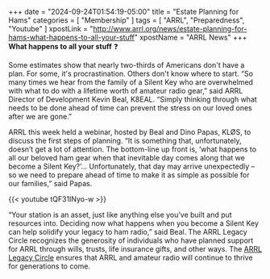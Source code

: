 +++
date = "2024-09-24T01:54:19-05:00"
title = "Estate Planning for Hams"
categories = [ "Membership" ]
tags = [ "ARRL", "Preparedness", "Youtube" ]
xpostLink = "http://www.arrl.org/news/estate-planning-for-hams-what-happens-to-all-your-stuff"
xpostName = "ARRL News"
+++
**What happens to all your stuff** :question:

Some estimates show that nearly two-thirds of Americans don't have
a plan. For some, it's procrastination. Others don't know where to
start. “So many times we hear from the family of a Silent Key who
are overwhelmed with what to do with a lifetime worth of amateur radio
gear,” said ARRL Director of Development Kevin Beal, K8EAL. “Simply
thinking through what needs to be done ahead of time can prevent the
stress on our loved ones after we are gone.”
<!--more-->

ARRL this week held a webinar, hosted by Beal and Dino Papas, KLØS,
to discuss the first steps of planning. “It is something that,
unfortunately, doesn’t get a lot of attention. The bottom-line
up front is, ‘what happens to all our beloved ham gear when that
inevitable day comes along that we become a Silent Key?’...
Unfortunately, that day may arrive unexpectedly – so we need to
prepare ahead of time to make it as simple as possible for our
families,” said Papas.

{{< youtube tQF31INyo-w >}}
<p class="clear"></p>

“Your station is an asset, just like anything else you’ve built and
put resources into. Deciding now what happens when you become a Silent
Key can help solidify your legacy to ham radio,” said Beal. The ARRL
Legacy Circle recognizes the generosity of individuals who have planned
support for ARRL through wills, trusts, life insurance gifts, and other
ways. The [ARRL Legacy Circle][legacy] ensures that ARRL and amateur
radio will continue to thrive for generations to come.

[legacy]: https://www.arrl.org/arrl-legacy-circle
